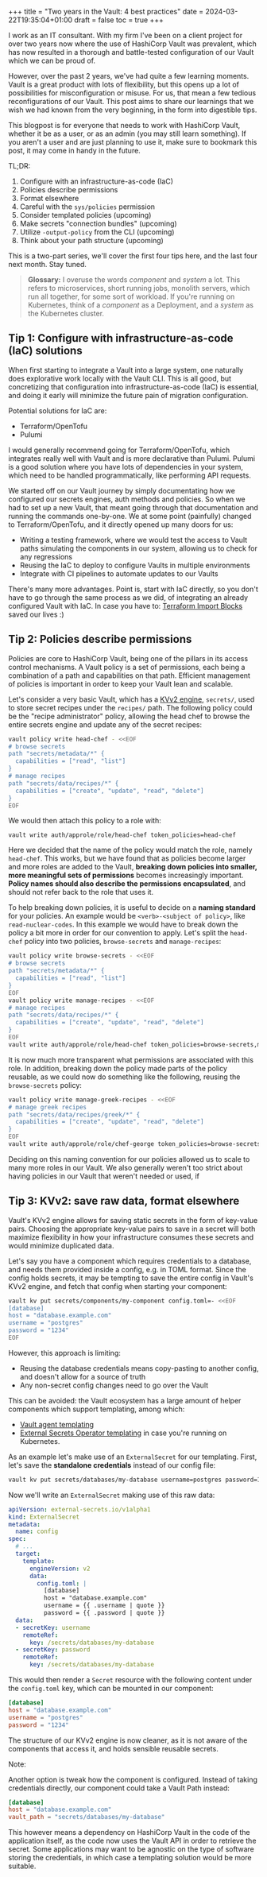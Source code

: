 +++
title = "Two years in the Vault: 4 best practices"
date = 2024-03-22T19:35:04+01:00
draft = false
toc = true
+++

I work as an IT consultant. With my firm I've been on a client project for over
two years now where the use of HashiCorp Vault was prevalent, which has now
resulted in a thorough and battle-tested configuration of our Vault which we can
be proud of.

However, over the past 2 years, we've had quite a few learning moments. Vault is
a great product with lots of flexibility, but this opens up a lot of
possibilities for misconfiguration or misuse. For us, that mean a few tedious
reconfigurations of our Vault. This post aims to share our learnings that we
wish we had known from the very beginning, in the form into digestible tips.

This blogpost is for everyone that needs to work with HashiCorp Vault, whether
it be as a user, or as an admin (you may still learn something). If you aren't a
user and are just planning to use it, make sure to bookmark this post, it may
come in handy in the future.

TL;DR:

1. Configure with an infrastructure-as-code (IaC)
1. Policies describe permissions
1. Format elsewhere
1. Careful with the `sys/policies` permission
1. Consider templated policies (upcoming)
1. Make secrets "connection bundles" (upcoming)
1. Utilize `-output-policy` from the CLI (upcoming)
1. Think about your path structure (upcoming)

This is a two-part series, we'll cover the first four tips here, and the last
four next month. Stay tuned.

> **Glossary:** I overuse the words _component_ and _system_ a lot. This refers
> to microservices, short running jobs, monolith servers, which run all
> together, for some sort of workload. If you're running on Kubernetes, think of
> a _component_ as a Deployment, and a _system_ as the Kubernetes cluster.

## Tip 1: Configure with infrastructure-as-code (IaC) solutions

When first starting to integrate a Vault into a large system, one naturally does
explorative work locally with the Vault CLI. This is all good, but concretizing
that configuration into infrastructure-as-code (IaC) is essential, and doing it
early will minimize the future pain of migration configuration.

Potential solutions for IaC are:

- Terraform/OpenTofu
- Pulumi

I would generally recommend going for Terraform/OpenTofu, which integrates
really well with Vault and is more declarative than Pulumi. Pulumi is a good
solution where you have lots of dependencies in your system, which need to be
handled programmatically, like performing API requests.

We started off on our Vault journey by simply documentating how we configured
our secrets engines, auth methods and policies. So when we had to set up a new
Vault, that meant going through that documentation and running the commands
one-by-one. We at some point (painfully) changed to Terraform/OpenTofu, and it
directly opened up many doors for us:

- Writing a testing framework, where we would test the access to Vault paths
  simulating the components in our system, allowing us to check for any
  regressions
- Reusing the IaC to deploy to configure Vaults in multiple environments
- Integrate with CI pipelines to automate updates to our Vaults

There's many more advantages. Point is, start with IaC directly, so you don't
have to go through the same process as we did, of integrating an already
configured Vault with IaC. In case you have to:
[Terraform Import Blocks](https://developer.hashicorp.com/terraform/language/import)
saved our lives :)

## Tip 2: Policies describe permissions

Policies are core to HashiCorp Vault, being one of the pillars in its access
control mechanisms. A Vault policy is a set of permissions, each being a
combination of a path and capabilities on that path. Efficient management of
policies is important in order to keep your Vault lean and scalable.

Let's consider a very basic Vault, which has a
[KVv2 engine](https://google.com), `secrets/`, used to store secret recipes
under the `recipes/` path. The following policy could be the "recipe
administrator" policy, allowing the head chef to browse the entire secrets
engine and update any of the secret recipes:

```bash
vault policy write head-chef - <<EOF
# browse secrets
path "secrets/metadata/*" {
  capabilities = ["read", "list"]
}
# manage recipes
path "secrets/data/recipes/*" {
  capabilities = ["create", "update", "read", "delete"]
}
EOF
```

We would then attach this policy to a role with:

```
vault write auth/approle/role/head-chef token_policies=head-chef
```

Here we decided that the name of the policy would match the role, namely
`head-chef`. This works, but we have found that as policies become larger and
more roles are added to the Vault, **breaking down policies into smaller, more
meaningful sets of permissions** becomes increasingly important. **Policy names
should also describe the permissions encapsulated**, and should not refer back
to the role that uses it.

To help breaking down policies, it is useful to decide on a **naming standard**
for your policies. An example would be `<verb>-<subject of policy>`, like
`read-nuclear-codes`. In this example we would have to break down the policy a
bit more in order for our convention to apply. Let's split the `head-chef`
policy into two policies, `browse-secrets` and `manage-recipes`:

```bash
vault policy write browse-secrets - <<EOF
# browse secrets
path "secrets/metadata/*" {
  capabilities = ["read", "list"]
}
EOF
vault policy write manage-recipes - <<EOF
# manage recipes
path "secrets/data/recipes/*" {
  capabilities = ["create", "update", "read", "delete"]
}
EOF
vault write auth/approle/role/head-chef token_policies=browse-secrets,manage-recipes
```

It is now much more transparent what permissions are associated with this role.
In addition, breaking down the policy made parts of the policy reusable, as we
could now do something like the following, reusing the `browse-secrets` policy:

```sh
vault policy write manage-greek-recipes - <<EOF
# manage greek recipes
path "secrets/data/recipes/greek/*" {
  capabilities = ["create", "update", "read", "delete"]
}
EOF
vault write auth/approle/role/chef-george token_policies=browse-secrets,manage-greek-recipes
```

Deciding on this naming convention for our policies allowed us to scale to many
more roles in our Vault. We also generally weren't too strict about having
policies in our Vault that weren't needed or used, if

## Tip 3: KVv2: save raw data, format elsewhere

Vault's KVv2 engine allows for saving static secrets in the form of key-value
pairs. Choosing the appropriate key-value pairs to save in a secret will both
maximize flexibility in how your infrastructure consumes these secrets and would
minimize duplicated data.

Let's say you have a component which requires credentials to a database, and
needs them provided inside a config, e.g. in TOML format. Since the config holds
secrets, it may be tempting to save the entire config in Vault's KVv2 engine,
and fetch that config when starting your component:

```bash
vault kv put secrets/components/my-component config.toml=- <<EOF
[database]
host = "database.example.com"
username = "postgres"
password = "1234"
EOF
```

However, this approach is limiting:

- Reusing the database credentials means copy-pasting to another config, and
  doesn't allow for a source of truth
- Any non-secret config changes need to go over the Vault

This can be avoided: the Vault ecosystem has a large amount of helper components
which support templating, among which:

- [Vault agent templating](https://developer.hashicorp.com/vault/docs/agent-and-proxy/agent/template)
- [External Secrets Operator templating](https://external-secrets.io/latest/guides/templating/)
  in case you're running on Kubernetes.

As an example let's make use of an `ExternalSecret` for our templating. First,
let's save the **standalone credentials** instead of our config file:

```bash
vault kv put secrets/databases/my-database username=postgres password=1234
```

Now we'll write an `ExternalSecret` making use of this raw data:

```yaml
apiVersion: external-secrets.io/v1alpha1
kind: ExternalSecret
metadata:
  name: config
spec:
  # ...
  target:
    template:
      engineVersion: v2
      data:
        config.toml: |
          [database]
          host = "database.example.com"
          username = {{ .username | quote }}
          password = {{ .password | quote }}
  data:
  - secretKey: username
    remoteRef:
      key: /secrets/databases/my-database
  - secretKey: password
    remoteRef:
      key: /secrets/databases/my-database
```

This would then render a `Secret` resource with the following content under the
`config.toml` key, which can be mounted in our component:

```toml
[database]
host = "database.example.com"
username = "postgres"
password = "1234"
```

The structure of our KVv2 engine is now cleaner, as it is not aware of the
components that access it, and holds sensible reusable secrets.

Note:

Another option is tweak how the component is configured. Instead of taking
credentials directly, our component could take a Vault Path instead:

```toml
[database]
host = "database.example.com"
vault_path = "secrets/databases/my-database"
```

This however means a dependency on HashiCorp Vault in the code of the
application itself, as the code now uses the Vault API in order to retrieve the
secret. Some applications may want to be agnostic on the type of software
storing the credentials, in which case a templating solution would be more
suitable.
